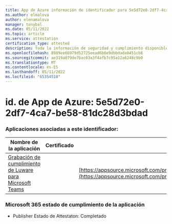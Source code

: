 ```yaml
---
title: App de Azure información de identificador para 5e5d72e0-2df7-4ca7-be58-81dc28d3bdad
ms.author: elmalova
author: elenamalova
manager: tonybal
ms.date: 05/11/2022
ms.topic: article
ms.service: attestation
certification_type: attested
description: Toda la información de seguridad y cumplimiento disponible para 5e5d72e0-2df7-4ca7-be58-81dc28d3bdad.
ms.openlocfilehash: 8989ee66979d52725eead6b8e9dbbdada0451cb8
ms.sourcegitcommit: ae319a079de7bac03a3f4afb7c95a12a6248c9b0
ms.translationtype: MT
ms.contentlocale: es-ES
ms.lasthandoff: 05/11/2022
ms.locfileid: "65354518"
---
```

# <a name="azure-app-id-5e5d72e0-2df7-4ca7-be58-81dc28d3bdad"></a>id. de App de Azure: 5e5d72e0-2df7-4ca7-be58-81dc28d3bdad


### <a name="apps-associated-with-this-id"></a>Aplicaciones asociadas a este identificador:
| **Nombre de la aplicación** | **Certificado** | **Vista en AppSource** |
|--------------|---------------|-----------------------|
| [Grabación de cumplimiento de Luware para Microsoft Teams](../forward/luwareagzurich.recording_azure_marketplace.md) |  | [https://appsource.microsoft.com/product/office/luwareagzurich.recording_azure_marketplace](https://appsource.microsoft.com/product/office/luwareagzurich.recording_azure_marketplace) |

### <a name="microsoft-365-app-compliance-status"></a>Microsoft 365 estado de cumplimiento de la aplicación
- Publisher Estado de Attestaton: Completado
